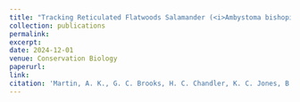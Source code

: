 ```yaml
---
title: "Tracking Reticulated Flatwoods Salamander (<i>Ambystoma bishopi</i>) recovery in response to habitat restoration and translocations"
collection: publications
permalink: 
excerpt:
date: 2024-12-01
venue: Conservation Biology
paperurl:
link:
citation: 'Martin, A. K., G. C. Brooks, H. C. Chandler, K. C. Jones, B. K. Rincon, and C. A. Haas. Tracking Reticulated Flatwoods Salamander (<i>Ambystoma bishopi</i>) recovery in response to habitat restoration and translocations. <i>in review</i>'
---
```

